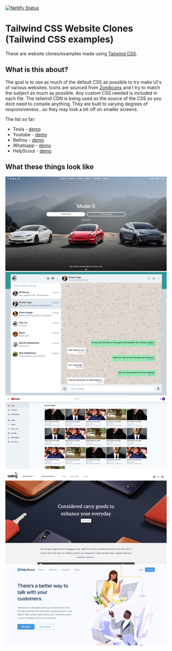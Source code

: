 [![Netlify Status](https://api.netlify.com/api/v1/badges/8d15bbfe-78cd-4e0e-8729-68c1ca6d8bce/deploy-status)](https://app.netlify.com/sites/frosty-feynman-7686e6/deploys)
# Tailwind CSS Website Clones (Tailwind CSS examples)
These are website clones/examples made using [Tailwind CSS](tailwindcss.com). 
## What is this about?
The goal is to use as much of the default CSS as possible to try make UI's of various websites. Icons are sourced from [Zondicons](zondicons.com) and I try to match the subject as much as possible. Any custom CSS needed is included in each file. The tailwind CDN is being used as the source of the CSS so you dont need to compile anything. They are built to varying degrees of responsiveness...so they may look a bit off on smaller screens.

The list so far: 
* Tesla - [demo](https://frosty-feynman-7686e6.netlify.com/tesla)
* Youtube - [demo](https://frosty-feynman-7686e6.netlify.com/youtube)
* Bellroy - [demo](https://frosty-feynman-7686e6.netlify.com/bellroy)
* Whatsapp - [demo](https://frosty-feynman-7686e6.netlify.com/whatsapp)
* HelpScout - [demo](https://frosty-feynman-7686e6.netlify.com/helpscout)

## What these things look like
![Tesla Screenshot](screenshots/tesla.png)
![Whatsapp Screenshot](screenshots/whatsapp.png)
![YouTube Screenshot](screenshots/youtube.png)
![Bellroy Screenshot](screenshots/bellroy.png)
![HelpScout Screenshot](screenshots/helpscout.png)